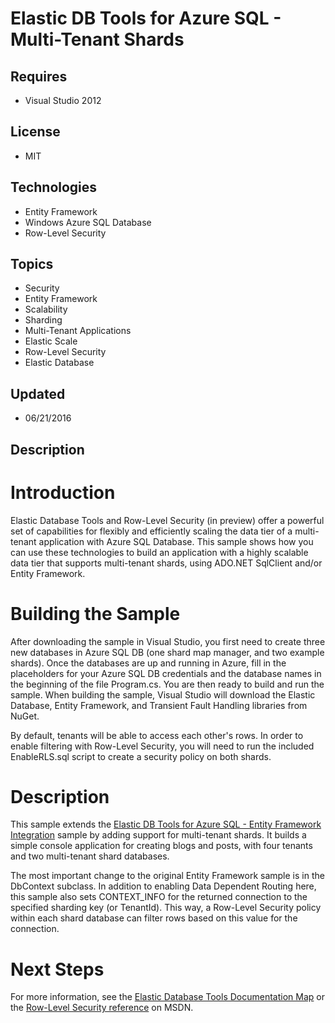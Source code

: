 # Elastic DB Tools for Azure SQL - Multi-Tenant Shards
## Requires
- Visual Studio 2012
## License
- MIT
## Technologies
- Entity Framework
- Windows Azure SQL Database
- Row-Level Security
## Topics
- Security
- Entity Framework
- Scalability
- Sharding
- Multi-Tenant Applications
- Elastic Scale
- Row-Level Security
- Elastic Database
## Updated
- 06/21/2016
## Description

<h1>Introduction</h1>
<p>Elastic Database Tools and Row-Level Security (in preview) offer a powerful set of capabilities for flexibly and efficiently scaling the data tier of a multi-tenant application with Azure SQL Database. This sample shows how you can use these technologies
 to build an application with a highly scalable data tier that supports multi-tenant shards, using ADO.NET SqlClient and/or Entity Framework.</p>
<h1>Building the Sample</h1>
<p>After downloading the sample in Visual Studio, you first need to create three new databases in Azure SQL DB (one shard map manager, and two example shards). Once the databases are up and running in Azure, fill in the placeholders for your Azure SQL DB credentials
 and the database names in the beginning of the file Program.cs. You are then ready to build and run the sample. When building the sample, Visual Studio will download the Elastic Database, Entity Framework, and Transient Fault Handling libraries from NuGet.</p>
<p>By default, tenants will be able to access each other's rows. In order to enable filtering with Row-Level Security, you will need to run the included EnableRLS.sql script to create a security policy on both shards.&nbsp;</p>
<h1>Description</h1>
<p>This sample extends the&nbsp;<a href="https://code.msdn.microsoft.com/Elastic-Scale-with-Azure-bae904ba#content">Elastic DB Tools for Azure SQL - Entity Framework Integration</a>&nbsp;sample by adding support for multi-tenant shards. It builds a simple console
 application for creating blogs and posts, with four tenants and two multi-tenant shard databases.</p>
<p>The most important change to the original Entity Framework sample is in the DbContext subclass. In addition to enabling Data Dependent Routing here, this sample also sets CONTEXT_INFO for the returned connection to the specified sharding key (or TenantId).
 This way, a Row-Level Security policy within each shard database can filter rows based on this value for the connection.</p>
<h1>Next Steps</h1>
<p>For more information, see the&nbsp;<a href="http://go.microsoft.com/?linkid=9862897">Elastic Database Tools Documentation Map</a>&nbsp;or the&nbsp;<a href="https://msdn.microsoft.com/en-us/library/dn765131.aspx">Row-Level Security reference</a>&nbsp;on MSDN.</p>
